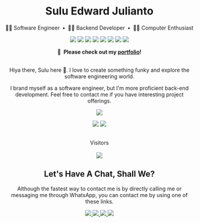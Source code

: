<span align="center">

  <!-- Quick intro -->
  <h1 align="middle">Sulu Edward Julianto</h1>

  🤦‍♂️ Software Engineer&ensp;•&ensp;👨‍💻 Backend Developer&ensp;•&ensp;👷‍♂️ Computer Enthusiast

  <p align="middle">
    <img src="https://img.shields.io/badge/JavaScript-323330?style=for-the-badge&logo=javascript&logoColor=F7DF1E" />
    <img src="https://img.shields.io/badge/Vue.js-35495E?style=for-the-badge&logo=vue.js&logoColor=4FC08D" />
    <img src="https://img.shields.io/badge/nuxt.js-00C58E?style=for-the-badge&logo=nuxt.js&logoColor=white" />
    <img src="https://img.shields.io/badge/react-%2320232a.svg?style=for-the-badge&logo=react&logoColor=%2361DAFB" />
    <img src="https://img.shields.io/badge/Next-black?style=for-the-badge&logo=next.js&logoColor=white" />
    <img src="https://img.shields.io/badge/Node.js-43853D?style=for-the-badge&logo=node.js&logoColor=white" />
    <img src="https://img.shields.io/badge/TypeScript-007ACC?style=for-the-badge&logo=typescript&logoColor=white" />
    <img src="https://img.shields.io/badge/Go-00ADD8?style=for-the-badge&logo=go&logoColor=white" />
</p>
  
  **📝&ensp;Please check out my [portfolio](https://sulujulianto.github.io)!**<br><br>

  Hiya there, Sulu here 👋. I love to create something funky and explore the software engineering world.

  I brand myself as a software engineer, but I'm more proficient back-end development. Feel free to contact me if you have interesting project offerings.

  <!-- GitHub Stats -->
  ![](http://github-profile-summary-cards.vercel.app/api/cards/profile-details?username=sulujulianto&theme=aura_dark)

  ![](http://github-profile-summary-cards.vercel.app/api/cards/stats?username=sulujulianto&theme=aura_dark)
  ![](http://github-profile-summary-cards.vercel.app/api/cards/repos-per-language?username=sulujulianto&theme=aura_dark)
  
  
  
  <!-- Visitor count -->
  <br>Visitors<br><br>
  <img src="https://profile-counter.glitch.me/sulujulianto/count.svg">

  ## Let's Have A Chat, Shall We?

Although the fastest way to contact me is by directly calling me or messaging me through WhatsApp, you can contact me by using one of these links.

<p>
    <a href="mailto:sulucodes@gmail.com?subject=[DEV]" target="_blank">
        <img src="https://img.shields.io/badge/Gmail-D14836?style=for-the-badge&logo=gmail&logoColor=white" />
    </a>
    <a href="https://twitter.com/sulucodes" target="_blank">
        <img src="https://img.shields.io/badge/Twitter-1DA1F2?style=for-the-badge&logo=twitter&logoColor=white" />
    </a>
    <a href="https://github.com/sulujulianto" target="_blank">
        <img src="https://img.shields.io/badge/GitHub-100000?style=for-the-badge&logo=github&logoColor=white" />
    </a>
    <a href="https://www.linkedin.com/in/sulujulianto/" target="_blank">
        <img src="https://img.shields.io/badge/LinkedIn-0077B5?style=for-the-badge&logo=linkedin&logoColor=white" />
    </a>
</p>

</span>


